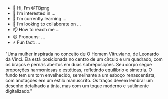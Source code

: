 - 👋 Hi, I’m @TBpng
- 👀 I’m interested in ...
- 🌱 I’m currently learning ...
- 💞️ I’m looking to collaborate on ...
- 📫 How to reach me ...
- 😄 Pronouns: ...
- ⚡ Fun fact: ...

<!---"Uma mulher inspirada no conceito de O Homem Vitruviano, de Leonardo da Vinci. Ela está posicionada no centro de um círculo e um quadrado, com os braços e pernas abertos em duas sobreposições. Seu corpo segue proporções harmoniosas e estéticas, refletindo equilíbrio e simetria. O fundo tem um tom envelhecido, semelhante a um esboço renascentista, com anotações em um estilo manuscrito. Os traços devem lembrar um desenho detalhado a tinta, mas com um toque moderno e sutilmente digitalizado."

TBpng/TBpng is a ✨ special ✨ repository because its `README.md` (this file) appears on your GitHub profile.
You can click the Preview link to take a look at your changes.
--->
"Uma mulher inspirada no conceito de O Homem Vitruviano, de Leonardo da Vinci. Ela está posicionada no centro de um círculo e um quadrado, com os braços e pernas abertos em duas sobreposições. Seu corpo segue proporções harmoniosas e estéticas, refletindo equilíbrio e simetria. O fundo tem um tom envelhecido, semelhante a um esboço renascentista, com anotações em um estilo manuscrito. Os traços devem lembrar um desenho detalhado a tinta, mas com um toque moderno e sutilmente digitalizado."
